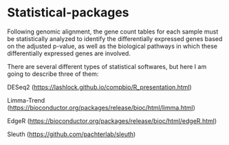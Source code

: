 # Statistical-packages

Following genomic alignment, the gene count tables for each sample must be statistically analyzed to identify the differentially expressed genes based on the adjusted p-value, as well as the biological pathways in which these differentially expressed genes are involved.

There are several different types of statistical softwares, but here I am going to describe three of them:

DESeq2 (https://lashlock.github.io/compbio/R_presentation.html)

Limma-Trend (https://bioconductor.org/packages/release/bioc/html/limma.html)

EdgeR (https://bioconductor.org/packages/release/bioc/html/edgeR.html)

Sleuth (https://github.com/pachterlab/sleuth)

